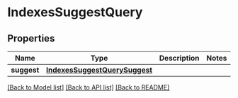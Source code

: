 # IndexesSuggestQuery

## Properties
Name | Type | Description | Notes
------------ | ------------- | ------------- | -------------
**suggest** | [**IndexesSuggestQuerySuggest**](IndexesSuggestQuerySuggest.md) |  | 

[[Back to Model list]](../README.md#documentation-for-models) [[Back to API list]](../README.md#documentation-for-api-endpoints) [[Back to README]](../README.md)


